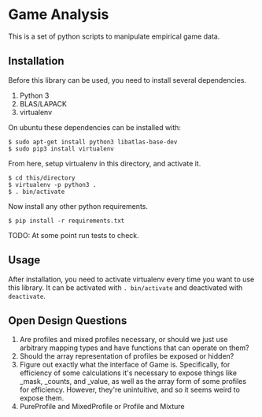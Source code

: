Game Analysis
=============

This is a set of python scripts to manipulate empirical game data.


Installation
------------

Before this library can be used, you need to install several dependencies.

1. Python 3
2. BLAS/LAPACK
3. virtualenv

On ubuntu these dependencies can be installed with:

```
$ sudo apt-get install python3 libatlas-base-dev
$ sudo pip3 install virtualenv
```

From here, setup virtualenv in this directory, and activate it.

```
$ cd this/directory
$ virtualenv -p python3 .
$ . bin/activate
```

Now install any other python requirements.

```
$ pip install -r requirements.txt
```

TODO: At some point run tests to check.


Usage
-----

After installation, you need to activate virtualenv every time you want to use
this library. It can be activated with `. bin/activate` and deactivated with
`deactivate`.


Open Design Questions
---------------------

1. Are profiles and mixed profiles necessary, or should we just use arbitrary
   mapping types and have functions that can operate on them?
2. Should the array representation of profiles be exposed or hidden?
3. Figure out exactly what the interface of Game is. Specifically, for
   efficiency of some calculations it's necessary to expose things like _mask,
   _counts, and _value, as well as the array form of some profiles for
   efficiency. However, they're unintuitive, and so it seems weird to expose
   them.
4. PureProfile and MixedProfile or Profile and Mixture
